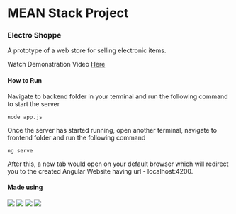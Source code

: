 # MEAN Stack Project

<h3>Electro Shoppe</h3>

A prototype of a web store for selling electronic items.

Watch Demonstration Video [Here](https://drive.google.com/file/d/1SfF_ej1I5rWFWNcX7cMNd78H8FNWft8h/view)

<h4>How to Run</h4>

Navigate to backend folder in your terminal and run the following command to start the server

```
node app.js
```

Once the server has started running, open another terminal, navigate to frontend folder and run the following command

```
ng serve
```

After this, a new tab would open on your default browser which will redirect you to the created Angular Website having url -  localhost:4200.

<h4>Made using</h4>

[![](https://img.shields.io/badge/Mongo_DB-green?style=flat-square&logo=mongodb)](https://flutter.dev/docs)
[![](https://img.shields.io/badge/Express-black?style=flat-square&logo=express)](https://flutter.dev/docs)
[![](https://img.shields.io/badge/Node-green?style=flat-square&logo=mongodb)](https://flutter.dev/docs)
[![](https://img.shields.io/badge/Angular-red?style=flat-square&logo=angular)](https://flutter.dev/docs)
